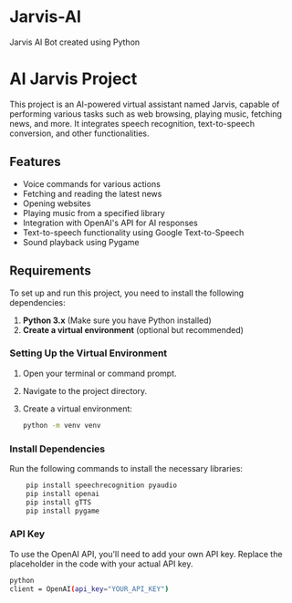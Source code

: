 # Jarvis-AI
Jarvis AI Bot created using Python

# AI Jarvis Project

This project is an AI-powered virtual assistant named Jarvis, capable of performing various tasks such as web browsing, playing music, fetching news, and more. It integrates speech recognition, text-to-speech conversion, and other functionalities.

## Features

- Voice commands for various actions
- Fetching and reading the latest news
- Opening websites
- Playing music from a specified library
- Integration with OpenAI's API for AI responses
- Text-to-speech functionality using Google Text-to-Speech
- Sound playback using Pygame

## Requirements

To set up and run this project, you need to install the following dependencies:

1. **Python 3.x** (Make sure you have Python installed)
2. **Create a virtual environment** (optional but recommended)

### Setting Up the Virtual Environment

1. Open your terminal or command prompt.
2. Navigate to the project directory.
3. Create a virtual environment:

   ```bash
   python -m venv venv

### Install Dependencies

Run the following commands to install the necessary libraries:

  ```bash
      pip install speechrecognition pyaudio
      pip install openai
      pip install gTTS
      pip install pygame
```
### API Key

To use the OpenAI API, you'll need to add your own API key. Replace the placeholder in the code with your actual API key.

```bash
python
client = OpenAI(api_key="YOUR_API_KEY")
